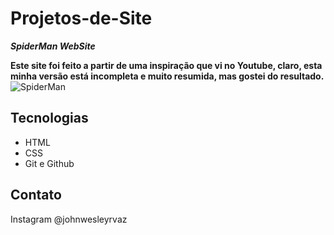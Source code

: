 # Projetos-de-Site

__*SpiderMan WebSite*__

__Este site foi feito a partir de uma inspiração que vi no Youtube, claro, esta minha versão está incompleta e muito resumida, mas gostei do resultado.__
![SpiderMan](https://user-images.githubusercontent.com/112788953/188755736-43781f02-fb80-4754-bb2d-5c522912e342.png)

## Tecnologias

- HTML
- CSS 
- Git e Github

## Contato

Instagram @johnwesleyrvaz 
